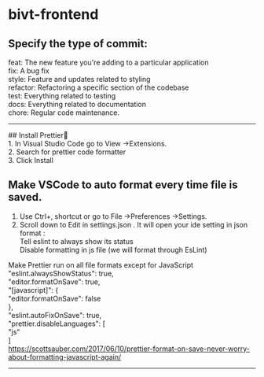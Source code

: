 # bivt-frontend
## Specify the type of commit:
feat: The new feature you're adding to a particular application <br />
fix: A bug fix <br />
style: Feature and updates related to styling <br />
refactor: Refactoring a specific section of the codebase <br />
test: Everything related to testing <br />
docs: Everything related to documentation <br />
chore: Regular code maintenance. <br />
<hr>
## Install Prettier💅<br />
1. In Visual Studio Code go to View ->Extensions.<br />
2. Search for prettier code formatter<br />
3. Click Install<br />

## Make VSCode to auto format every time file is saved.<br />
1. Use Ctrl+, shortcut or go to File ->Preferences ->Settings.<br />
2. Scroll down to Edit in settings.json . It will open your ide setting in json format :<br />
Tell eslint to always show its status<br />
Disable formatting in js file (we will format through EsLint)<br />

Make Prettier run on all file formats except for JavaScript<br />
"eslint.alwaysShowStatus": true,<br />
"editor.formatOnSave": true,<br />
"[javascript]": {<br />
   "editor.formatOnSave": false<br />
 },<br />
"eslint.autoFixOnSave": true,<br />
"prettier.disableLanguages": [<br />
    "js"<br />
]<br />
https://scottsauber.com/2017/06/10/prettier-format-on-save-never-worry-about-formatting-javascript-again/<br />
<hr><br />
